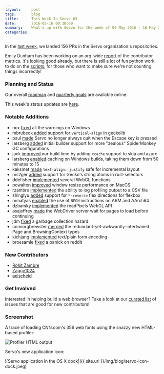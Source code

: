 ```yaml
---
layout:     post
tags:       blog
title:      This Week In Servo 63
date:       2016-05-16 00:30:00
summary:    What's up with Servo for the week of 09 May 2016 - 16 May 2016
categories:
---
```


In the [last week](https://github.com/pulls?page=1&q=is%3Apr+is%3Amerged+closed%3A2016-05-06..2016-05-16+user%3Aservo), we landed 156 PRs in the Servo organization's repositories.

Emily Dunham has been working on an org-wide [report](http://servo.github.io/servo-org-stats/) of the contributor metrics. It's looking good already, but there is still a lot of fun python work to do on the [scripts](https://github.com/servo/servo-org-stats), for those who want to make sure we're not counting things incorrectly!

### Planning and Status

Our overall [roadmap](https://github.com/servo/servo/wiki/Roadmap) and [quarterly goals](https://docs.google.com/document/d/1JMOtVkRtb-s7auoQdnX810HGglkMK054LTXOo0_rdrU/pub) are available online.

This week's status updates are [here](http://statusupdates.dev.mozaws.net/project/servo).

### Notable Additions

 - nox [fixed](https://github.com/servo/servo/pull/11208) all the warnings on Windows
 - mbrubeck [added](https://github.com/servo/servo/pull/11207) support for `vertical-align` in geckolib
 - paul [made](https://github.com/servo/servo/pull/11200) Servo no longer always quit when the Escape key is pressed
 - larsberg [added](https://github.com/servo/saltfs/pull/373) initial builder support for more "zealous" SpiderMonkey GC configurations
 - jack [improved](https://github.com/servo/servo/pull/11143) our build time by adding `ccache` support to skia and azure
 - larsberg [enabled](https://github.com/servo/saltfs/pull/370) caching on Windows builds, taking them down from 50 minutes to 15
 - kaksmet [made](https://github.com/servo/servo/pull/11109) `text-align: justify` safe for incremental layout
 - ms2ger [added](https://github.com/servo/rust-selectors/pull/86) support for Gecko's string atoms in rust-selectors
 - ddefisher [implemented](https://github.com/servo/servo/pull/11072) several WebGL functions
 - pcwalton [improved](https://github.com/servo/glutin/pull/85) window resize performance on MacOS
 - rzambre [implemented](https://github.com/servo/servo/pull/10995) the ability to log profiling output to a CSV file
 - shinglyu [added](https://github.com/servo/servo/pull/10987) support for `*-reverse` flex directions for flexbox
 - mmatyas [enabled](https://github.com/servo/servo/pull/10916) the use of `NEON` instructions on ARM and AArch64
 - dzbarsky [implemented](https://github.com/servo/servo/pull/10668) the readPixels WebGL API
 - asajeffrey [made](https://github.com/servo/servo/pull/11140) the WebDriver server wait for pages to load before continuing
 - jdm [fixed](https://github.com/servo/servo/pull/11113) a garbage collection hazard
 - connorgbrewster [merged](https://github.com/servo/servo/pull/11044) the redundant-yet-awkwardly-intertwined Page and BrowsingContext types
 - kichjang [implemented](https://github.com/servo/servo/pull/10953) text/plain form encoding
 - broesamle [fixed](https://github.com/servo/servo/pull/10903) a panick on reddit

### New Contributors

 - [Rohit Zambre](https://github.com/rzambre)
 - [Zaggy1024](https://github.com/Zaggy1024)
 - [aeischeid](https://github.com/aeischeid)

### Get Involved

Interested in helping build a web browser? Take a look at our [curated list](https://starters.servo.org/) of issues that are good for new contributors!

### Screenshot

A trace of loading CNN.com's 356 web fonts using the snazzy new HTML-based profiler:

![Profiler HTML output](https://cloud.githubusercontent.com/assets/27658/15360109/f094ecc6-1cd1-11e6-85d7-9237a3d94511.png)

Servo's new application icon:

![Servo application in the OS X dock]({{ site.url }}/img/blog/servo-icon-dock.jpeg)


